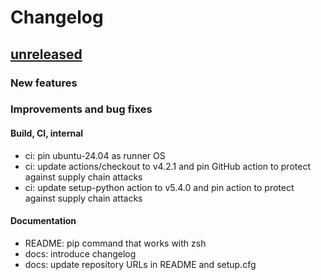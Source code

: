 # Changelog

## [unreleased]

### New features

### Improvements and bug fixes

#### Build, CI, internal

- ci: pin ubuntu-24.04 as runner OS
- ci: update actions/checkout to v4.2.1 and pin GitHub action to protect against supply chain attacks
- ci: update setup-python action to v5.4.0 and pin action to protect against supply chain attacks

#### Documentation

- README: pip command that works with zsh
- docs: introduce changelog
- docs: update repository URLs in README and setup.cfg

[unreleased]: https://github.com/garminexport/garminexport/compare/v0.5.0...HEAD
